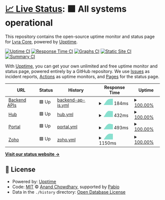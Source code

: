 # [📈 Live Status](https://Lyra-Core.github.io/Status): <!--live status--> **🟩 All systems operational**

This repository contains the open-source uptime monitor and status page for [Lyra Core](https://Lyra-Core.github.io/Status), powered by [Upptime](https://github.com/upptime/upptime).

[![Uptime CI](https://github.com/Lyra-Core/Status/workflows/Uptime%20CI/badge.svg)](https://github.com/Lyra-Core/Status/actions?query=workflow%3A%22Uptime+CI%22)
[![Response Time CI](https://github.com/Lyra-Core/Status/workflows/Response%20Time%20CI/badge.svg)](https://github.com/Lyra-Core/Status/actions?query=workflow%3A%22Response+Time+CI%22)
[![Graphs CI](https://github.com/Lyra-Core/Status/workflows/Graphs%20CI/badge.svg)](https://github.com/Lyra-Core/Status/actions?query=workflow%3A%22Graphs+CI%22)
[![Static Site CI](https://github.com/Lyra-Core/Status/workflows/Static%20Site%20CI/badge.svg)](https://github.com/Lyra-Core/Status/actions?query=workflow%3A%22Static+Site+CI%22)
[![Summary CI](https://github.com/Lyra-Core/Status/workflows/Summary%20CI/badge.svg)](https://github.com/Lyra-Core/Status/actions?query=workflow%3A%22Summary+CI%22)

With [Upptime](https://upptime.js.org), you can get your own unlimited and free uptime monitor and status page, powered entirely by a GitHub repository. We use [Issues](https://github.com/Lyra-Core/Status/issues) as incident reports, [Actions](https://github.com/Lyra-Core/Status/actions) as uptime monitors, and [Pages](https://Lyra-Core.github.io/Status) for the status page.

<!--start: status pages-->
<!-- This summary is generated by Upptime (https://github.com/upptime/upptime) -->
<!-- Do not edit this manually, your changes will be overwritten -->
<!-- prettier-ignore -->
| URL | Status | History | Response Time | Uptime |
| --- | ------ | ------- | ------------- | ------ |
| <img alt="" src="https://icons.duckduckgo.com/ip3/api.lyrawellbeing.health.ico" height="13"> [Backend APIs](https://api.lyrawellbeing.health/status-0123456789abcdef) | 🟩 Up | [backend-ap-is.yml](https://github.com/Lyra-Core/Status/commits/HEAD/history/backend-ap-is.yml) | <details><summary><img alt="Response time graph" src="./graphs/backend-ap-is/response-time-week.png" height="20"> 184ms</summary><br><a href="https://Lyra-Core.github.io/Status/history/backend-ap-is"><img alt="Response time 184" src="https://img.shields.io/endpoint?url=https%3A%2F%2Fraw.githubusercontent.com%2FLyra-Core%2FStatus%2FHEAD%2Fapi%2Fbackend-ap-is%2Fresponse-time.json"></a><br><a href="https://Lyra-Core.github.io/Status/history/backend-ap-is"><img alt="24-hour response time 184" src="https://img.shields.io/endpoint?url=https%3A%2F%2Fraw.githubusercontent.com%2FLyra-Core%2FStatus%2FHEAD%2Fapi%2Fbackend-ap-is%2Fresponse-time-day.json"></a><br><a href="https://Lyra-Core.github.io/Status/history/backend-ap-is"><img alt="7-day response time 184" src="https://img.shields.io/endpoint?url=https%3A%2F%2Fraw.githubusercontent.com%2FLyra-Core%2FStatus%2FHEAD%2Fapi%2Fbackend-ap-is%2Fresponse-time-week.json"></a><br><a href="https://Lyra-Core.github.io/Status/history/backend-ap-is"><img alt="30-day response time 184" src="https://img.shields.io/endpoint?url=https%3A%2F%2Fraw.githubusercontent.com%2FLyra-Core%2FStatus%2FHEAD%2Fapi%2Fbackend-ap-is%2Fresponse-time-month.json"></a><br><a href="https://Lyra-Core.github.io/Status/history/backend-ap-is"><img alt="1-year response time 184" src="https://img.shields.io/endpoint?url=https%3A%2F%2Fraw.githubusercontent.com%2FLyra-Core%2FStatus%2FHEAD%2Fapi%2Fbackend-ap-is%2Fresponse-time-year.json"></a></details> | <details><summary><a href="https://Lyra-Core.github.io/Status/history/backend-ap-is">100.00%</a></summary><a href="https://Lyra-Core.github.io/Status/history/backend-ap-is"><img alt="All-time uptime 100.00%" src="https://img.shields.io/endpoint?url=https%3A%2F%2Fraw.githubusercontent.com%2FLyra-Core%2FStatus%2FHEAD%2Fapi%2Fbackend-ap-is%2Fuptime.json"></a><br><a href="https://Lyra-Core.github.io/Status/history/backend-ap-is"><img alt="24-hour uptime 100.00%" src="https://img.shields.io/endpoint?url=https%3A%2F%2Fraw.githubusercontent.com%2FLyra-Core%2FStatus%2FHEAD%2Fapi%2Fbackend-ap-is%2Fuptime-day.json"></a><br><a href="https://Lyra-Core.github.io/Status/history/backend-ap-is"><img alt="7-day uptime 100.00%" src="https://img.shields.io/endpoint?url=https%3A%2F%2Fraw.githubusercontent.com%2FLyra-Core%2FStatus%2FHEAD%2Fapi%2Fbackend-ap-is%2Fuptime-week.json"></a><br><a href="https://Lyra-Core.github.io/Status/history/backend-ap-is"><img alt="30-day uptime 100.00%" src="https://img.shields.io/endpoint?url=https%3A%2F%2Fraw.githubusercontent.com%2FLyra-Core%2FStatus%2FHEAD%2Fapi%2Fbackend-ap-is%2Fuptime-month.json"></a><br><a href="https://Lyra-Core.github.io/Status/history/backend-ap-is"><img alt="1-year uptime 100.00%" src="https://img.shields.io/endpoint?url=https%3A%2F%2Fraw.githubusercontent.com%2FLyra-Core%2FStatus%2FHEAD%2Fapi%2Fbackend-ap-is%2Fuptime-year.json"></a></details>
| <img alt="" src="https://icons.duckduckgo.com/ip3/app.lyrawellbeing.health.ico" height="13"> [Hub](https://app.lyrawellbeing.health/home/explore) | 🟩 Up | [hub.yml](https://github.com/Lyra-Core/Status/commits/HEAD/history/hub.yml) | <details><summary><img alt="Response time graph" src="./graphs/hub/response-time-week.png" height="20"> 432ms</summary><br><a href="https://Lyra-Core.github.io/Status/history/hub"><img alt="Response time 432" src="https://img.shields.io/endpoint?url=https%3A%2F%2Fraw.githubusercontent.com%2FLyra-Core%2FStatus%2FHEAD%2Fapi%2Fhub%2Fresponse-time.json"></a><br><a href="https://Lyra-Core.github.io/Status/history/hub"><img alt="24-hour response time 432" src="https://img.shields.io/endpoint?url=https%3A%2F%2Fraw.githubusercontent.com%2FLyra-Core%2FStatus%2FHEAD%2Fapi%2Fhub%2Fresponse-time-day.json"></a><br><a href="https://Lyra-Core.github.io/Status/history/hub"><img alt="7-day response time 432" src="https://img.shields.io/endpoint?url=https%3A%2F%2Fraw.githubusercontent.com%2FLyra-Core%2FStatus%2FHEAD%2Fapi%2Fhub%2Fresponse-time-week.json"></a><br><a href="https://Lyra-Core.github.io/Status/history/hub"><img alt="30-day response time 432" src="https://img.shields.io/endpoint?url=https%3A%2F%2Fraw.githubusercontent.com%2FLyra-Core%2FStatus%2FHEAD%2Fapi%2Fhub%2Fresponse-time-month.json"></a><br><a href="https://Lyra-Core.github.io/Status/history/hub"><img alt="1-year response time 432" src="https://img.shields.io/endpoint?url=https%3A%2F%2Fraw.githubusercontent.com%2FLyra-Core%2FStatus%2FHEAD%2Fapi%2Fhub%2Fresponse-time-year.json"></a></details> | <details><summary><a href="https://Lyra-Core.github.io/Status/history/hub">100.00%</a></summary><a href="https://Lyra-Core.github.io/Status/history/hub"><img alt="All-time uptime 100.00%" src="https://img.shields.io/endpoint?url=https%3A%2F%2Fraw.githubusercontent.com%2FLyra-Core%2FStatus%2FHEAD%2Fapi%2Fhub%2Fuptime.json"></a><br><a href="https://Lyra-Core.github.io/Status/history/hub"><img alt="24-hour uptime 100.00%" src="https://img.shields.io/endpoint?url=https%3A%2F%2Fraw.githubusercontent.com%2FLyra-Core%2FStatus%2FHEAD%2Fapi%2Fhub%2Fuptime-day.json"></a><br><a href="https://Lyra-Core.github.io/Status/history/hub"><img alt="7-day uptime 100.00%" src="https://img.shields.io/endpoint?url=https%3A%2F%2Fraw.githubusercontent.com%2FLyra-Core%2FStatus%2FHEAD%2Fapi%2Fhub%2Fuptime-week.json"></a><br><a href="https://Lyra-Core.github.io/Status/history/hub"><img alt="30-day uptime 100.00%" src="https://img.shields.io/endpoint?url=https%3A%2F%2Fraw.githubusercontent.com%2FLyra-Core%2FStatus%2FHEAD%2Fapi%2Fhub%2Fuptime-month.json"></a><br><a href="https://Lyra-Core.github.io/Status/history/hub"><img alt="1-year uptime 100.00%" src="https://img.shields.io/endpoint?url=https%3A%2F%2Fraw.githubusercontent.com%2FLyra-Core%2FStatus%2FHEAD%2Fapi%2Fhub%2Fuptime-year.json"></a></details>
| <img alt="" src="https://icons.duckduckgo.com/ip3/portal.lyrawellbeing.health.ico" height="13"> [Portal](https://portal.lyrawellbeing.health/) | 🟩 Up | [portal.yml](https://github.com/Lyra-Core/Status/commits/HEAD/history/portal.yml) | <details><summary><img alt="Response time graph" src="./graphs/portal/response-time-week.png" height="20"> 493ms</summary><br><a href="https://Lyra-Core.github.io/Status/history/portal"><img alt="Response time 493" src="https://img.shields.io/endpoint?url=https%3A%2F%2Fraw.githubusercontent.com%2FLyra-Core%2FStatus%2FHEAD%2Fapi%2Fportal%2Fresponse-time.json"></a><br><a href="https://Lyra-Core.github.io/Status/history/portal"><img alt="24-hour response time 493" src="https://img.shields.io/endpoint?url=https%3A%2F%2Fraw.githubusercontent.com%2FLyra-Core%2FStatus%2FHEAD%2Fapi%2Fportal%2Fresponse-time-day.json"></a><br><a href="https://Lyra-Core.github.io/Status/history/portal"><img alt="7-day response time 493" src="https://img.shields.io/endpoint?url=https%3A%2F%2Fraw.githubusercontent.com%2FLyra-Core%2FStatus%2FHEAD%2Fapi%2Fportal%2Fresponse-time-week.json"></a><br><a href="https://Lyra-Core.github.io/Status/history/portal"><img alt="30-day response time 493" src="https://img.shields.io/endpoint?url=https%3A%2F%2Fraw.githubusercontent.com%2FLyra-Core%2FStatus%2FHEAD%2Fapi%2Fportal%2Fresponse-time-month.json"></a><br><a href="https://Lyra-Core.github.io/Status/history/portal"><img alt="1-year response time 493" src="https://img.shields.io/endpoint?url=https%3A%2F%2Fraw.githubusercontent.com%2FLyra-Core%2FStatus%2FHEAD%2Fapi%2Fportal%2Fresponse-time-year.json"></a></details> | <details><summary><a href="https://Lyra-Core.github.io/Status/history/portal">100.00%</a></summary><a href="https://Lyra-Core.github.io/Status/history/portal"><img alt="All-time uptime 100.00%" src="https://img.shields.io/endpoint?url=https%3A%2F%2Fraw.githubusercontent.com%2FLyra-Core%2FStatus%2FHEAD%2Fapi%2Fportal%2Fuptime.json"></a><br><a href="https://Lyra-Core.github.io/Status/history/portal"><img alt="24-hour uptime 100.00%" src="https://img.shields.io/endpoint?url=https%3A%2F%2Fraw.githubusercontent.com%2FLyra-Core%2FStatus%2FHEAD%2Fapi%2Fportal%2Fuptime-day.json"></a><br><a href="https://Lyra-Core.github.io/Status/history/portal"><img alt="7-day uptime 100.00%" src="https://img.shields.io/endpoint?url=https%3A%2F%2Fraw.githubusercontent.com%2FLyra-Core%2FStatus%2FHEAD%2Fapi%2Fportal%2Fuptime-week.json"></a><br><a href="https://Lyra-Core.github.io/Status/history/portal"><img alt="30-day uptime 100.00%" src="https://img.shields.io/endpoint?url=https%3A%2F%2Fraw.githubusercontent.com%2FLyra-Core%2FStatus%2FHEAD%2Fapi%2Fportal%2Fuptime-month.json"></a><br><a href="https://Lyra-Core.github.io/Status/history/portal"><img alt="1-year uptime 100.00%" src="https://img.shields.io/endpoint?url=https%3A%2F%2Fraw.githubusercontent.com%2FLyra-Core%2FStatus%2FHEAD%2Fapi%2Fportal%2Fuptime-year.json"></a></details>
| <img alt="" src="https://icons.duckduckgo.com/ip3/salesiq.zoho.eu.ico" height="13"> [Zoho](https://salesiq.zoho.eu/icas/liveview) | 🟩 Up | [zoho.yml](https://github.com/Lyra-Core/Status/commits/HEAD/history/zoho.yml) | <details><summary><img alt="Response time graph" src="./graphs/zoho/response-time-week.png" height="20"> 1150ms</summary><br><a href="https://Lyra-Core.github.io/Status/history/zoho"><img alt="Response time 1150" src="https://img.shields.io/endpoint?url=https%3A%2F%2Fraw.githubusercontent.com%2FLyra-Core%2FStatus%2FHEAD%2Fapi%2Fzoho%2Fresponse-time.json"></a><br><a href="https://Lyra-Core.github.io/Status/history/zoho"><img alt="24-hour response time 1150" src="https://img.shields.io/endpoint?url=https%3A%2F%2Fraw.githubusercontent.com%2FLyra-Core%2FStatus%2FHEAD%2Fapi%2Fzoho%2Fresponse-time-day.json"></a><br><a href="https://Lyra-Core.github.io/Status/history/zoho"><img alt="7-day response time 1150" src="https://img.shields.io/endpoint?url=https%3A%2F%2Fraw.githubusercontent.com%2FLyra-Core%2FStatus%2FHEAD%2Fapi%2Fzoho%2Fresponse-time-week.json"></a><br><a href="https://Lyra-Core.github.io/Status/history/zoho"><img alt="30-day response time 1150" src="https://img.shields.io/endpoint?url=https%3A%2F%2Fraw.githubusercontent.com%2FLyra-Core%2FStatus%2FHEAD%2Fapi%2Fzoho%2Fresponse-time-month.json"></a><br><a href="https://Lyra-Core.github.io/Status/history/zoho"><img alt="1-year response time 1150" src="https://img.shields.io/endpoint?url=https%3A%2F%2Fraw.githubusercontent.com%2FLyra-Core%2FStatus%2FHEAD%2Fapi%2Fzoho%2Fresponse-time-year.json"></a></details> | <details><summary><a href="https://Lyra-Core.github.io/Status/history/zoho">100.00%</a></summary><a href="https://Lyra-Core.github.io/Status/history/zoho"><img alt="All-time uptime 100.00%" src="https://img.shields.io/endpoint?url=https%3A%2F%2Fraw.githubusercontent.com%2FLyra-Core%2FStatus%2FHEAD%2Fapi%2Fzoho%2Fuptime.json"></a><br><a href="https://Lyra-Core.github.io/Status/history/zoho"><img alt="24-hour uptime 100.00%" src="https://img.shields.io/endpoint?url=https%3A%2F%2Fraw.githubusercontent.com%2FLyra-Core%2FStatus%2FHEAD%2Fapi%2Fzoho%2Fuptime-day.json"></a><br><a href="https://Lyra-Core.github.io/Status/history/zoho"><img alt="7-day uptime 100.00%" src="https://img.shields.io/endpoint?url=https%3A%2F%2Fraw.githubusercontent.com%2FLyra-Core%2FStatus%2FHEAD%2Fapi%2Fzoho%2Fuptime-week.json"></a><br><a href="https://Lyra-Core.github.io/Status/history/zoho"><img alt="30-day uptime 100.00%" src="https://img.shields.io/endpoint?url=https%3A%2F%2Fraw.githubusercontent.com%2FLyra-Core%2FStatus%2FHEAD%2Fapi%2Fzoho%2Fuptime-month.json"></a><br><a href="https://Lyra-Core.github.io/Status/history/zoho"><img alt="1-year uptime 100.00%" src="https://img.shields.io/endpoint?url=https%3A%2F%2Fraw.githubusercontent.com%2FLyra-Core%2FStatus%2FHEAD%2Fapi%2Fzoho%2Fuptime-year.json"></a></details>

<!--end: status pages-->

[**Visit our status website →**](https://Lyra-Core.github.io/Status)

## 📄 License

- Powered by: [Upptime](https://github.com/upptime/upptime)
- Code: [MIT](./LICENSE) © [Anand Chowdhary](https://anandchowdhary.com), supported by [Pabio](https://pabio.com)
- Data in the `./history` directory: [Open Database License](https://opendatacommons.org/licenses/odbl/1-0/)
